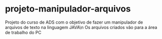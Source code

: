 # projeto-manipulador-arquivos
Projeto do curso de ADS com o objetivo de fazer um manipulador de arquivos de texto na linguagem JAVA\n
Os arquivos criados vão para a área de trabalho do PC
